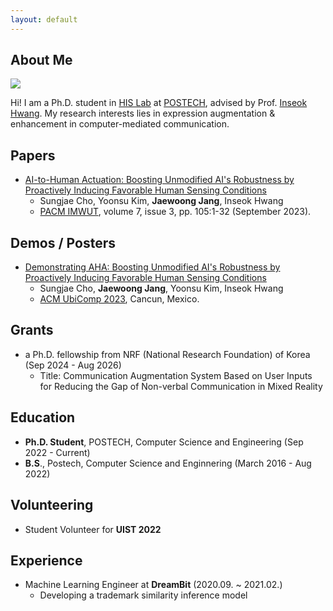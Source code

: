 ```yaml
---
layout: default
---
```


## About Me

<img class="profile-picture" src="profile.jpg">

Hi! I am a Ph.D. student in [HIS Lab](https://his-lab.org) at [POSTECH](https://postech.ac.kr), advised by Prof. [Inseok Hwang](https://www.inseokhwang.com/). My research interests lies in expression augmentation & enhancement in computer-mediated communication.

## Papers

- [AI-to-Human Actuation: Boosting Unmodified AI's Robustness by Proactively Inducing Favorable Human Sensing Conditions](https://dl.acm.org/doi/abs/10.1145/3580812)
   - Sungjae Cho, Yoonsu Kim, **Jaewoong Jang**, Inseok Hwang
   - [PACM IMWUT](https://dl.acm.org/journal/imwut), volume 7, issue 3, pp. 105:1-32 (September 2023).

## Demos / Posters
- [Demonstrating AHA: Boosting Unmodified AI's Robustness by Proactively Inducing Favorable Human Sensing Conditions](https://dl.acm.org/doi/abs/10.1145/3594739.3610718)
    - Sungjae Cho, **Jaewoong Jang**, Yoonsu Kim, Inseok Hwang
    - [ACM UbiComp 2023](https://www.ubicomp.org/ubicomp-iswc-2023/), Cancun, Mexico.

## Grants
- a Ph.D. fellowship from NRF (National Research Foundation) of Korea (Sep 2024 - Aug 2026)
  - Title: Communication Augmentation System Based on User Inputs for Reducing the Gap of Non-verbal Communication in Mixed Reality

## Education
- **Ph.D. Student**, POSTECH, Computer Science and Engineering (Sep 2022 - Current)
- **B.S**., Postech, Computer Science and Enginnering (March 2016 - Aug 2022)

## Volunteering
- Student Volunteer for **UIST 2022**

## Experience
- Machine Learning Engineer at **DreamBit** (2020.09. ~ 2021.02.)
  - Developing a trademark similarity inference model
